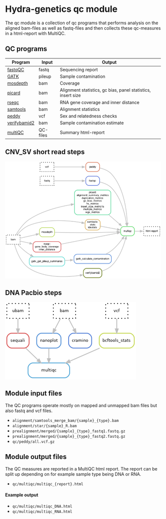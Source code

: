 # Hydra-genetics qc module
The qc module is a collection of qc programs that performs analysis on the aligned bam-files as well as fastq-files and then collects these qc-measures in a html-report with MultiQC.

## QC programs

| Program | Input | Output |
|-|-|-|
| [fastqQC](https://github.com/s-andrews/FastQC) | fastq | Sequencing report |
| [GATK](https://gatk.broadinstitute.org/hc/en-us) | pileup | Sample contamination |
| [mosdepth](https://github.com/brentp/mosdepth) | bam | Coverage |
| [picard](https://broadinstitute.github.io/picard/) | bam | Alignment statistics, gc bias, panel statistics, insert size |
| [rseqc](https://rseqc.sourceforge.net/) | bam | RNA gene coverage and inner distance |
| [samtools](http://www.htslib.org/doc/samtools-stats.html) | bam | Alignment statistics |
| [peddy](http://www.htslib.org/doc/samtools-stats.html) | vcf | Sex and relatedness checks |
| [verifybamid2](https://github.com/Griffan/VerifyBamID) | bam | Sample contamination estimate |
| [multiQC](https://github.com/ewels/MultiQC) | QC-files | Summary html-report |


## CNV_SV short read steps

![steps](images/qc.png)

## DNA Pacbio steps

![steps](images/qc_longread.png )

## Module input files
The QC programs operate mostly on mapped and unmapped bam files but also fastq and vcf files.

* `alignment/samtools_merge_bam/{sample}_{type}.bam`
* `alignment/star/{sample}_R.bam`
* `prealignment/merged/{sample}_{type}_fastq1.fastq.gz`
* `prealignment/merged/{sample}_{type}_fastq2.fastq.gz`
* `qc/peddy/all.vcf.gz`


## Module output files
The QC measures are reported in a MultiQC html report. The report can be split up depending on for example sample type being DNA or RNA.

* `qc/multiqc/multiqc_{report}.html`

#### Example output
* `qc/multiqc/multiqc_DNA.html`
* `qc/multiqc/multiqc_RNA.html`